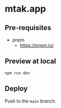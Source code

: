 # mtak.app

## Pre-requisites

* pnpm
  * <https://pnpm.io/>

## Preview at local

```shell
npm run dev
```

## Deploy

Push to the `main` branch.
